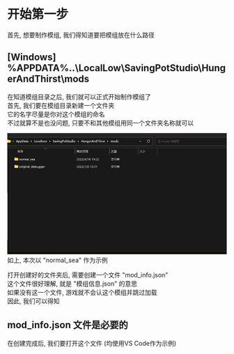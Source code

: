 开始第一步
=================
首先, 想要制作模组, 我们得知道要把模组放在什么路径  

[Windows] %APPDATA%\..\LocalLow\SavingPotStudio\HungerAndThirst\mods
-----------------  

在知道模组目录之后, 我们就可以正式开始制作模组了  
首先, 我们要在模组目录新建一个文件夹  
它的名字尽量是你对这个模组的命名  
不过就算不是也没问题, 只要不和其他模组用同一个文件夹名称就可以

![模组路径示例](https://github.com/SavingPot/Game-Mod-Manual/blob/main/Pictures/How%20To%20Start/how_to_start_mod_path.png "模组路径示例")  
如上, 本次以 "normal_sea" 作为示例  
  
打开创建好的文件夹后, 需要创建一个文件 "mod_info.json"  
这个文件很好理解, 就是 "模组信息.json" 的意思  
如果没有这一个文件, 游戏就不会认这个模组并跳过加载  
因此, 我们可以得知

mod_info.json 文件是必要的
-----------------

在创建完成后, 我们要打开这个文件   (均使用VS Code作为示例)
